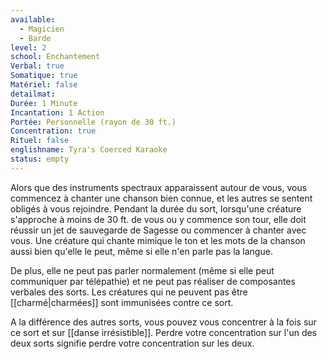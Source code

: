 ```yaml
---
available:
  - Magicien
  - Barde
level: 2
school: Enchantement
Verbal: true
Somatique: true
Matériel: false
detailmat:
Durée: 1 Minute
Incantation: 1 Action
Portée: Personnelle (rayon de 30 ft.)
Concentration: true
Rituel: false
englishname: Tyra's Coerced Karaoke
status: empty
---
```

Alors que des instruments spectraux apparaissent autour de vous, vous commencez à chanter une chanson bien connue, et les autres se sentent obligés à vous rejoindre. Pendant la durée du sort, lorsqu'une créature s'approche à moins de 30 ft. de vous ou y commence son tour, elle doit réussir un jet de sauvegarde de Sagesse ou commencer à chanter avec vous. Une créature qui chante mimique le ton et les mots de la chanson aussi bien qu'elle le peut, même si elle n'en parle pas la langue.

De plus, elle ne peut pas parler normalement (même si elle peut communiquer par télépathie) et ne peut pas réaliser de composantes verbales des sorts. Les créatures qui ne peuvent pas être [[charmé|charmées]] sont immunisées contre ce sort.

A la différence des autres sorts, vous pouvez vous concentrer à la fois sur ce sort et sur [[danse irrésistible]]. Perdre votre concentration sur l'un des deux sorts signifie perdre votre concentration sur les deux.
